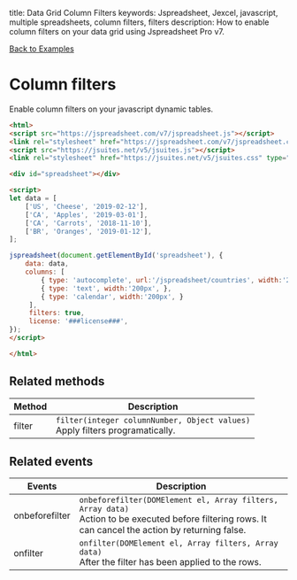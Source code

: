 title: Data Grid Column Filters
keywords: Jspreadsheet, Jexcel, javascript, multiple spreadsheets, column filters, filters
description: How to enable column filters on your data grid using Jspreadsheet Pro v7.

[Back to Examples](/docs/v7/examples "Back to the examples section")

# Column filters

Enable column filters on your javascript dynamic tables.

```html
<html>
<script src="https://jspreadsheet.com/v7/jspreadsheet.js"></script>
<link rel="stylesheet" href="https://jspreadsheet.com/v7/jspreadsheet.css" type="text/css" />
<script src="https://jsuites.net/v5/jsuites.js"></script>
<link rel="stylesheet" href="https://jsuites.net/v5/jsuites.css" type="text/css" />

<div id="spreadsheet"></div>

<script>
let data = [
    ['US', 'Cheese', '2019-02-12'],
    ['CA', 'Apples', '2019-03-01'],
    ['CA', 'Carrots', '2018-11-10'],
    ['BR', 'Oranges', '2019-01-12'],
];

jspreadsheet(document.getElementById('spreadsheet'), {
    data: data,
    columns: [
        { type: 'autocomplete', url:'/jspreadsheet/countries', width:'200px', },
        { type: 'text', width:'200px', },
        { type: 'calendar', width:'200px', }
     ],
     filters: true,
     license: '###license###',
});
</script>

</html>
```

## Related methods

| Method | Description                                                                      |
| -------|----------------------------------------------------------------------------------|
| filter | `filter(integer columnNumber, Object values)`<br/>Apply filters programatically. |
 

## Related events

| Events         | Description                                                                                                                                              |
| ---------------|----------------------------------------------------------------------------------------------------------------------------------------------------------|
| onbeforefilter | `onbeforefilter(DOMElement el, Array filters, Array data)`<br/>Action to be executed before filtering rows. It can cancel the action by returning false. |
| onfilter       | `onfilter(DOMElement el, Array filters, Array data)`<br/>After the filter has been applied to the rows.                                                  |

